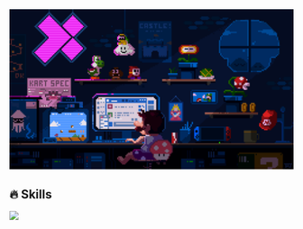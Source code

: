<img src="./assets/mario.gif" alt="banner">
    
<h2 align="left">🔥 Skills</h2>
<p>
  <a href="https://skillicons.dev">
    <img src="https://skillicons.dev/icons?i=js,html,css,wasm,ts,python,cs,cpp,git,aws,astro,arch,figma,firebase,linux,sqlite,vim,flutter,vue,react,go,rust" />
  </a>
</p>
<br />

